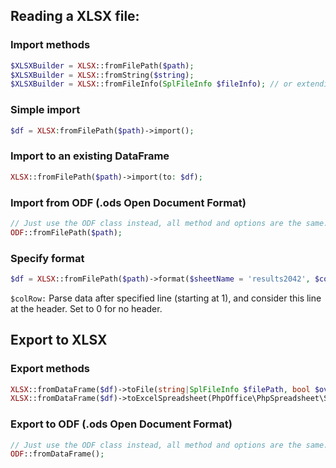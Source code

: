 ## Reading a XLSX file:

### Import methods
```php
$XLSXBuilder = XLSX::fromFilePath($path);
$XLSXBuilder = XLSX::fromString($string);
$XLSXBuilder = XLSX::fromFileInfo(SplFileInfo $fileInfo); // or extending FileInfo like SplFileObject
```

### Simple import
```php
$df = XLSX:fromFilePath($path)->import();
```

### Import to an existing DataFrame
```php
XLSX::fromFilePath($path)->import(to: $df);
```

### Import from ODF (.ods Open Document Format)
```php
// Just use the ODF class instead, all method and options are the same.
ODF::fromFilePath($path);
```


### Specify format
```php
$df = XLSX::fromFilePath($path)->format($sheetName = 'results2042', $colRow = 1)->import();
```

```$colRow:``` Parse data after specified line (starting at 1), and consider this line at the header. Set to 0 for no header.


## Export to XLSX

### Export methods

```php
XLSX::fromDataFrame($df)->toFile(string|SplFileInfo $filePath, bool $overwriteFile = false, string $worksheetTitle = 'DataFrame'): void;
XLSX::fromDataFrame($df)->toExcelSpreadsheet(PhpOffice\PhpSpreadsheet\Spreadsheet &$spreadsheet, string $worksheetTitle = 'Spread1'): PhpOffice\PhpSpreadsheet\Worksheet\Worksheet;
```

### Export to ODF (.ods Open Document Format)
```php
// Just use the ODF class instead, all method and options are the same.
ODF::fromDataFrame();
```